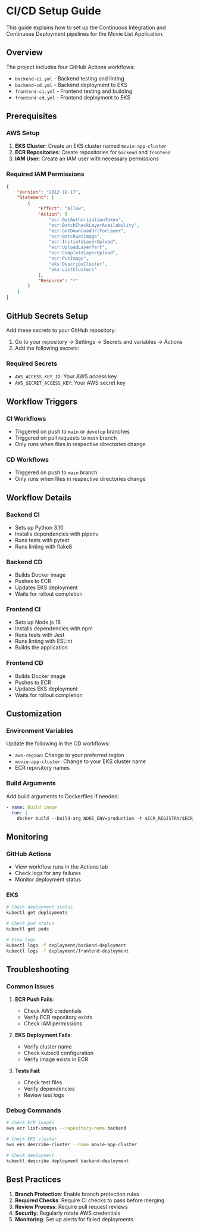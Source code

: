 # CI/CD Setup Guide

This guide explains how to set up the Continuous Integration and Continuous Deployment pipelines for the Movie List Application.

## Overview

The project includes four GitHub Actions workflows:
- `backend-ci.yml` - Backend testing and linting
- `backend-cd.yml` - Backend deployment to EKS
- `frontend-ci.yml` - Frontend testing and building
- `frontend-cd.yml` - Frontend deployment to EKS

## Prerequisites

### AWS Setup
1. **EKS Cluster**: Create an EKS cluster named `movie-app-cluster`
2. **ECR Repositories**: Create repositories for `backend` and `frontend`
3. **IAM User**: Create an IAM user with necessary permissions

### Required IAM Permissions
```json
{
    "Version": "2012-10-17",
    "Statement": [
        {
            "Effect": "Allow",
            "Action": [
                "ecr:GetAuthorizationToken",
                "ecr:BatchCheckLayerAvailability",
                "ecr:GetDownloadUrlForLayer",
                "ecr:BatchGetImage",
                "ecr:InitiateLayerUpload",
                "ecr:UploadLayerPart",
                "ecr:CompleteLayerUpload",
                "ecr:PutImage",
                "eks:DescribeCluster",
                "eks:ListClusters"
            ],
            "Resource": "*"
        }
    ]
}
```

## GitHub Secrets Setup

Add these secrets to your GitHub repository:

1. Go to your repository → Settings → Secrets and variables → Actions
2. Add the following secrets:

### Required Secrets
- `AWS_ACCESS_KEY_ID`: Your AWS access key
- `AWS_SECRET_ACCESS_KEY`: Your AWS secret key

## Workflow Triggers

### CI Workflows
- Triggered on push to `main` or `develop` branches
- Triggered on pull requests to `main` branch
- Only runs when files in respective directories change

### CD Workflows
- Triggered on push to `main` branch
- Only runs when files in respective directories change

## Workflow Details

### Backend CI
- Sets up Python 3.10
- Installs dependencies with pipenv
- Runs tests with pytest
- Runs linting with flake8

### Backend CD
- Builds Docker image
- Pushes to ECR
- Updates EKS deployment
- Waits for rollout completion

### Frontend CI
- Sets up Node.js 18
- Installs dependencies with npm
- Runs tests with Jest
- Runs linting with ESLint
- Builds the application

### Frontend CD
- Builds Docker image
- Pushes to ECR
- Updates EKS deployment
- Waits for rollout completion

## Customization

### Environment Variables
Update the following in the CD workflows:
- `aws-region`: Change to your preferred region
- `movie-app-cluster`: Change to your EKS cluster name
- ECR repository names

### Build Arguments
Add build arguments to Dockerfiles if needed:
```yaml
- name: Build image
  run: |
    docker build --build-arg NODE_ENV=production -t $ECR_REGISTRY/$ECR_REPOSITORY:$IMAGE_TAG ./frontend
```

## Monitoring

### GitHub Actions
- View workflow runs in the Actions tab
- Check logs for any failures
- Monitor deployment status

### EKS
```bash
# Check deployment status
kubectl get deployments

# Check pod status
kubectl get pods

# View logs
kubectl logs -f deployment/backend-deployment
kubectl logs -f deployment/frontend-deployment
```

## Troubleshooting

### Common Issues

1. **ECR Push Fails**:
   - Check AWS credentials
   - Verify ECR repository exists
   - Check IAM permissions

2. **EKS Deployment Fails**:
   - Verify cluster name
   - Check kubectl configuration
   - Verify image exists in ECR

3. **Tests Fail**:
   - Check test files
   - Verify dependencies
   - Review test logs

### Debug Commands
```bash
# Check ECR images
aws ecr list-images --repository-name backend

# Check EKS cluster
aws eks describe-cluster --name movie-app-cluster

# Check deployment
kubectl describe deployment backend-deployment
```

## Best Practices

1. **Branch Protection**: Enable branch protection rules
2. **Required Checks**: Require CI checks to pass before merging
3. **Review Process**: Require pull request reviews
4. **Security**: Regularly rotate AWS credentials
5. **Monitoring**: Set up alerts for failed deployments
